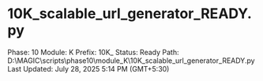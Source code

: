 # 10K_scalable_url_generator_READY.py

Phase: 10
Module: K
Prefix: 10K_
Status: Ready
Path: D:\MAGIC\scripts\phase10\module_K\10K_scalable_url_generator_READY.py
Last Updated: July 28, 2025 5:14 PM (GMT+5:30)